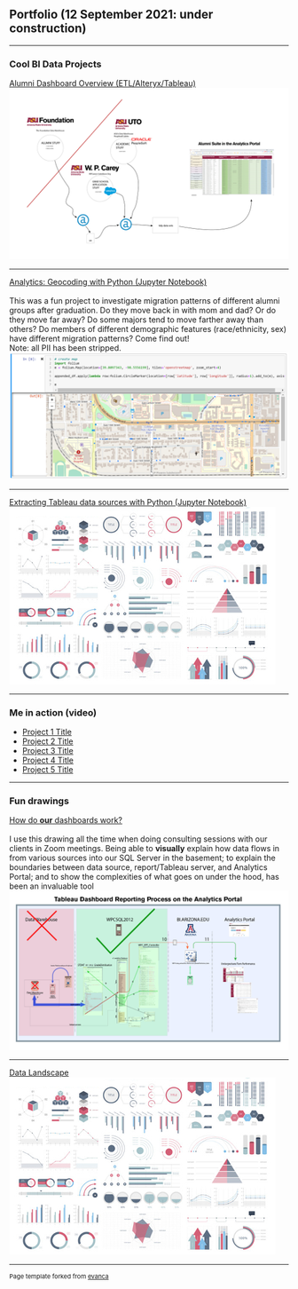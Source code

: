 ## Portfolio (12 September 2021: under construction)

---

### Cool BI Data Projects

[Alumni Dashboard Overview (ETL/Alteryx/Tableau)](/sample_page)
<br /><img src="images/ALUMNI_ETL overview.jpg?raw=true"/>

---
[Analytics: Geocoding with Python (Jupyter Notebook)](/pdf/sample_presentation.pdf)
<br />
<br />This was a fun project to investigate migration patterns of different alumni groups after graduation. Do they move back in with mom and dad? Or do they move far away? Do some majors tend to move farther away than others? Do members of different demographic features (race/ethnicity, sex) have different migration patterns? Come find out!
<br />Note: all PII has been stripped.
<br />
<img src="images/geocaching.png?raw=true"/>

---
[Extracting Tableau data sources with Python (Jupyter Notebook)](http://example.com/)
<br /><img src="images/dummy_thumbnail.jpg?raw=true"/>

---

### Me in action (video)

- [Project 1 Title](http://example.com/)
- [Project 2 Title](http://example.com/)
- [Project 3 Title](http://example.com/)
- [Project 4 Title](http://example.com/)
- [Project 5 Title](http://example.com/)

---

### Fun drawings
[How do **our** dashboards work?](/pdf/tableau_dashboard_reporting.pdf)
<br />
<br />I use this drawing all the time when doing consulting sessions with our clients in Zoom meetings. Being able to **visually** explain how data flows in from various sources into our SQL Server in the basement; to explain the boundaries between data source, report/Tableau server, and Analytics Portal; and to show the complexities of what goes on under the hood, has been an invaluable tool 
<br /><img src="images/tableau_dashboard_reporting.jpg?raw=true"/>

---
[Data Landscape](/pdf/sample_presentation.pdf)
<br /><img src="images/dummy_thumbnail.jpg?raw=true"/>

---
<p style="font-size:11px">Page template forked from <a href="https://github.com/evanca/quick-portfolio">evanca</a></p>
<!-- Remove above link if you don't want to attibute -->
